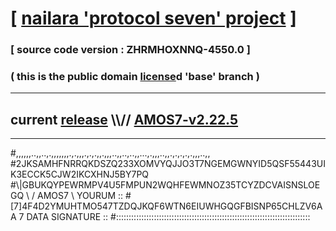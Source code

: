
# [ [nailara 'protocol seven' project](http://nailara.network/) ]

### [ source code version : ZHRMHOXNNQ-4550.0 ]

### ( this is the public domain [license](../license)d 'base' branch )
---
## current [release](https://github.com/nailara-technologies/protocol-7/releases) \\\\// [AMOS7-v2.22.5](https://github.com/nailara-technologies/protocol-7/releases/tag/AMOS7-v2.22.5)
---

#,,,,,,..,,..,.,,,,,,,.,.,,,.,.,.,,.,,,..,,..,..,,...,.,,,..,,.,.,.,.,.,,,..,,
#2JKSAMHFNRRQKDSZQ233XOMVYQJJO3T7NGEMGWNYID5QSF55443UIK3ECCK5CJW2IKCXHNJ5BY7PQ
#\\\|GBUKQYPEWRMPV4U5FMPUN2WQHFEWMNOZ35TCYZDCVAISNSLOEGQ \ / AMOS7 \ YOURUM ::
#\[7]4F4D2YMUHTMO547TZDQJKQF6WTN6EIUWHGQGFBISNP65CHLZV6AA 7  DATA SIGNATURE ::
#:::::::::::::::::::::::::::::::::::::::::::::::::::::::::::::::::::::::::::::

